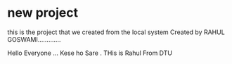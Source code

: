 # new project 
this is the project that we created from the local system 
 Created by RAHUL GOSWAMI.............

 Hello Everyone ... Kese ho Sare . THis is Rahul From DTU 